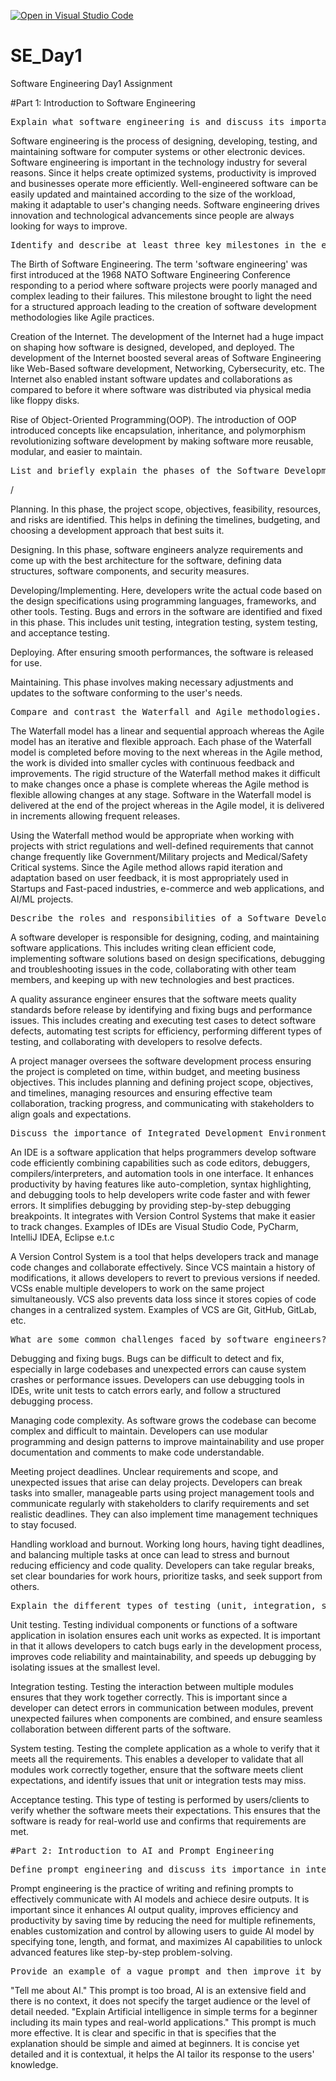 [![Open in Visual Studio Code](https://classroom.github.com/assets/open-in-vscode-2e0aaae1b6195c2367325f4f02e2d04e9abb55f0b24a779b69b11b9e10269abc.svg)](https://classroom.github.com/online_ide?assignment_repo_id=18301526&assignment_repo_type=AssignmentRepo)
# SE_Day1
Software Engineering Day1 Assignment

#Part 1: Introduction to Software Engineering

<pre>Explain what software engineering is and discuss its importance in the technology industry.</pre>

Software engineering is the process of designing, developing, testing, and maintaining software for computer systems or other electronic devices. Software engineering is important in the technology industry for several reasons. Since it helps create optimized systems, productivity is improved and businesses operate more efficiently. Well-engineered software can be easily updated and maintained according to the size of the workload, making it adaptable to user's changing needs. Software engineering drives innovation and technological advancements since people are always looking for ways to improve.


<pre>Identify and describe at least three key milestones in the evolution of software engineering.</pre>

The Birth of Software Engineering. The term 'software engineering' was first introduced at the 1968 NATO Software Engineering Conference responding to a period where software projects were poorly managed and complex leading to their failures. This milestone brought to light the need for a structured approach leading to the creation of software development methodologies like Agile practices.

Creation of the Internet. The development of the Internet had a huge impact on shaping how software is designed, developed, and deployed. The development of the Internet boosted several areas of Software Engineering like Web-Based software development, Networking, Cybersecurity, etc. The Internet also enabled instant software updates and collaborations as compared to before it where software was distributed via physical media like floppy disks.

Rise of Object-Oriented Programming(OOP). The introduction of OOP introduced concepts like encapsulation, inheritance, and polymorphism revolutionizing software development by making software more reusable, modular, and easier to maintain.


<pre>List and briefly explain the phases of the Software Development Life Cycle.</pre>/

Planning. In this phase, the project scope, objectives, feasibility, resources, and risks are identified. This helps in defining the timelines, budgeting, and choosing a development approach that best suits it.

Designing. In this phase, software engineers analyze requirements and come up with the best architecture for the software, defining data structures, software components, and security measures.

Developing/Implementing. Here, developers write the actual code based on the design specifications using programming languages, frameworks, and other tools.
Testing. Bugs and errors in the software are identified and fixed in this phase. This includes unit testing, integration testing, system testing, and acceptance testing.

Deploying. After ensuring smooth performances, the software is released for use.

Maintaining. This phase involves making necessary adjustments and updates to the software conforming to the user's needs.


<pre>Compare and contrast the Waterfall and Agile methodologies. Provide examples of scenarios where each would be appropriate.</pre>

The Waterfall model has a linear and sequential approach whereas the Agile model has an iterative and flexible approach.
Each phase of the Waterfall model is completed before moving to the next whereas in the Agile method, the work is divided into smaller cycles with continuous feedback and improvements.
The rigid structure of the Waterfall method makes it difficult to make changes once a phase is complete whereas the Agile method is flexible allowing changes at any stage.
Software in the Waterfall model is delivered at the end of the project whereas in the Agile model, it is delivered in increments allowing frequent releases.

Using the Waterfall method would be appropriate when working with projects with strict regulations and well-defined requirements that cannot change frequently like Government/Military projects and Medical/Safety Critical systems.
Since the Agile method allows rapid iteration and adaptation based on user feedback, it is most appropriately used in Startups and Fast-paced industries, e-commerce and web applications, and AI/ML projects.


<pre>Describe the roles and responsibilities of a Software Developer, a Quality Assurance Engineer, and a Project Manager in a software engineering team.</pre>

A software developer is responsible for designing, coding, and maintaining software applications. This includes writing clean efficient code, implementing software solutions based on design specifications, debugging and troubleshooting issues in the code, collaborating with other team members, and keeping up with new technologies and best practices.

A quality assurance engineer ensures that the software meets quality standards before release by identifying and fixing bugs and performance issues. This includes creating and executing test cases to detect software defects, automating test scripts for efficiency, performing different types of testing, and collaborating with developers to resolve defects.

A project manager oversees the software development process ensuring the project is completed on time, within budget, and meeting business objectives. This includes planning and defining project scope, objectives, and timelines, managing resources and ensuring effective team collaboration, tracking progress, and communicating with stakeholders to align goals and expectations.


<pre>Discuss the importance of Integrated Development Environments (IDEs) and Version Control Systems (VCS) in the software development process. Give examples of each. </pre>

An IDE is a software application that helps programmers develop software code efficiently combining capabilities such as code editors, debuggers, compilers/interpreters, and automation tools in one interface. It enhances productivity by having features like auto-completion, syntax highlighting, and debugging tools to help developers write code faster and with fewer errors. It simplifies debugging by providing step-by-step debugging breakpoints. It integrates with Version Control Systems that make it easier to track changes. Examples of IDEs are Visual Studio Code, PyCharm, IntelliJ IDEA, Eclipse e.t.c

A Version Control System is a tool that helps developers track and manage code changes and collaborate effectively. Since VCS maintain a history of modifications, it allows developers to revert to previous versions if needed. VCSs enable multiple developers to work on the same project simultaneously. VCS also prevents data loss since it stores copies of code changes in a centralized system. Examples of VCS are Git, GitHub, GitLab, etc.


<pre>What are some common challenges faced by software engineers? Provide strategies to overcome these challenges. </pre>

Debugging and fixing bugs. Bugs can be difficult to detect and fix, especially in large codebases and unexpected errors can cause system crashes or performance issues. Developers can use debugging tools in IDEs, write unit tests to catch errors early, and follow a structured debugging process.

Managing code complexity. As software grows the codebase can become complex and difficult to maintain. Developers can use modular programming and design patterns to improve maintainability and use proper documentation and comments to make code understandable.

Meeting project deadlines. Unclear requirements and scope, and unexpected issues that arise can delay projects. Developers can break tasks into smaller, manageable parts using project management tools and communicate regularly with stakeholders to clarify requirements and set realistic deadlines. They can also implement time management techniques to stay focused. 

Handling workload and burnout. Working long hours, having tight deadlines, and balancing multiple tasks at once can lead to stress and burnout reducing efficiency and code quality. Developers can take regular breaks, set clear boundaries for work hours, prioritize tasks, and seek support from others.


<pre>Explain the different types of testing (unit, integration, system, and acceptance) and their importance in software quality assurance.</pre>

Unit testing. Testing individual components or functions of a software application in isolation ensures each unit works as expected. It is important in that it allows developers to catch bugs early in the development process, improves code reliability and maintainability, and speeds up debugging by isolating issues at the smallest level.

Integration testing. Testing the interaction between multiple modules ensures that they work together correctly. This is important since a developer can detect errors in communication between modules, prevent unexpected failures when components are combined, and ensure seamless collaboration between different parts of the software.

System testing. Testing the complete application as a whole to verify that it meets all the requirements. This enables a developer to validate that all modules work correctly together, ensure that the software meets client expectations, and identify issues that unit or integration tests may miss.

Acceptance testing. This type of testing is performed by users/clients to verify whether the software meets their expectations. This ensures that the software is ready for real-world use and confirms that requirements are met.


<pre>#Part 2: Introduction to AI and Prompt Engineering</pre>

<pre>Define prompt engineering and discuss its importance in interacting with AI models.</pre>

Prompt engineering is the practice of writing and refining prompts to effectively communicate with AI models and achiece desire outputs. It is important since it enhances AI output quality, improves efficiency and productivity by saving time by reducing the need for multiple refinements, enables customization and control by allowing users to guide AI model by specifying tone, length, and format, and maximizes AI capabilities to unlock advanced features like step-by-step problem-solving.


<pre>Provide an example of a vague prompt and then improve it by making it clear, specific, and concise. Explain why the improved prompt is more effective.</pre>

"Tell me about AI." This prompt is too broad, AI is an extensive field and there is no context, it does not specify the target audience or the level of detail needed.
"Explain Artificial  intelligence in simple terms for a beginner including its main types and real-world applications." This prompt is much more effective. It is clear and specific in that is specifies that the explanation should be simple and aimed at beginners. It is concise yet detailed and it is contextual, it helps the AI tailor its response to the users' knowledge.
